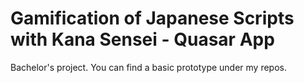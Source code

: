 # Gamification of Japanese Scripts with Kana Sensei - Quasar App

Bachelor's project. You can find a basic prototype under my repos.
